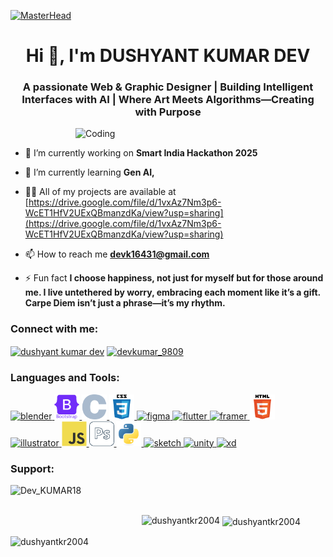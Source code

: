 [![MasterHead](https://camo.githubusercontent.com/4c3fd71b359cd5dfadc21247cde8f16ecbe5d41db8ac79ef28e3091ab02a8bef/68747470733a2f2f6d69722d73332d63646e2d63662e626568616e63652e6e65742f70726f6a6563745f6d6f64756c65732f6d61785f313230302f3831626234623136353638343031392e363430623630333864313333652e676966)](https://rishavchanda.io)

<h1 align="center">Hi 👋, I'm DUSHYANT KUMAR DEV</h1>
<h3 align="center">A passionate Web & Graphic Designer | Building Intelligent Interfaces with AI | Where Art Meets Algorithms—Creating with Purpose</h3>
<img align="right" alt="Coding" width="400" src="img align="right" alt="Coding" width="400" src="https://pixel77.com/wp-content/uploads/2016/05/graphic-design-gifs-2-1.gif">

<p align="left"> <a href="https://twitter.com/" target="blank"><img src="https://img.shields.io/twitter/follow/?logo=twitter&style=for-the-badge" alt="" /></a> </p>

- 🔭 I’m currently working on **Smart India Hackathon 2025**

- 🌱 I’m currently learning **Gen AI,**

- 👨‍💻 All of my projects are available at [https://drive.google.com/file/d/1vxAz7Nm3p6-WcET1HfV2UExQBmanzdKa/view?usp=sharing](https://drive.google.com/file/d/1vxAz7Nm3p6-WcET1HfV2UExQBmanzdKa/view?usp=sharing)

- 📫 How to reach me **devk16431@gmail.com**

- ⚡ Fun fact **I choose happiness, not just for myself but for those around me. I live untethered by worry, embracing each moment like it’s a gift. Carpe Diem isn’t just a phrase—it’s my rhythm.**

<h3 align="left">Connect with me:</h3>
<p align="left">
<a href="https://linkedin.com/in/dushyant kumar dev" target="blank"><img align="center" src="https://raw.githubusercontent.com/rahuldkjain/github-profile-readme-generator/master/src/images/icons/Social/linked-in-alt.svg" alt="dushyant kumar dev" height="30" width="40" /></a>
<a href="https://instagram.com/devkumar_9809" target="blank"><img align="center" src="https://raw.githubusercontent.com/rahuldkjain/github-profile-readme-generator/master/src/images/icons/Social/instagram.svg" alt="devkumar_9809" height="30" width="40" /></a>
</p>

<h3 align="left">Languages and Tools:</h3>
<p align="left"> <a href="https://www.blender.org/" target="_blank" rel="noreferrer"> <img src="https://download.blender.org/branding/community/blender_community_badge_white.svg" alt="blender" width="40" height="40"/> </a> <a href="https://getbootstrap.com" target="_blank" rel="noreferrer"> <img src="https://raw.githubusercontent.com/devicons/devicon/master/icons/bootstrap/bootstrap-plain-wordmark.svg" alt="bootstrap" width="40" height="40"/> </a> <a href="https://www.cprogramming.com/" target="_blank" rel="noreferrer"> <img src="https://raw.githubusercontent.com/devicons/devicon/master/icons/c/c-original.svg" alt="c" width="40" height="40"/> </a> <a href="https://www.w3schools.com/css/" target="_blank" rel="noreferrer"> <img src="https://raw.githubusercontent.com/devicons/devicon/master/icons/css3/css3-original-wordmark.svg" alt="css3" width="40" height="40"/> </a> <a href="https://www.figma.com/" target="_blank" rel="noreferrer"> <img src="https://www.vectorlogo.zone/logos/figma/figma-icon.svg" alt="figma" width="40" height="40"/> </a> <a href="https://flutter.dev" target="_blank" rel="noreferrer"> <img src="https://www.vectorlogo.zone/logos/flutterio/flutterio-icon.svg" alt="flutter" width="40" height="40"/> </a> <a href="https://www.framer.com/" target="_blank" rel="noreferrer"> <img src="https://www.vectorlogo.zone/logos/framer/framer-icon.svg" alt="framer" width="40" height="40"/> </a> <a href="https://www.w3.org/html/" target="_blank" rel="noreferrer"> <img src="https://raw.githubusercontent.com/devicons/devicon/master/icons/html5/html5-original-wordmark.svg" alt="html5" width="40" height="40"/> </a> <a href="https://www.adobe.com/in/products/illustrator.html" target="_blank" rel="noreferrer"> <img src="https://www.vectorlogo.zone/logos/adobe_illustrator/adobe_illustrator-icon.svg" alt="illustrator" width="40" height="40"/> </a> <a href="https://developer.mozilla.org/en-US/docs/Web/JavaScript" target="_blank" rel="noreferrer"> <img src="https://raw.githubusercontent.com/devicons/devicon/master/icons/javascript/javascript-original.svg" alt="javascript" width="40" height="40"/> </a> <a href="https://www.photoshop.com/en" target="_blank" rel="noreferrer"> <img src="https://raw.githubusercontent.com/devicons/devicon/master/icons/photoshop/photoshop-line.svg" alt="photoshop" width="40" height="40"/> </a> <a href="https://www.python.org" target="_blank" rel="noreferrer"> <img src="https://raw.githubusercontent.com/devicons/devicon/master/icons/python/python-original.svg" alt="python" width="40" height="40"/> </a> <a href="https://www.sketch.com/" target="_blank" rel="noreferrer"> <img src="https://www.vectorlogo.zone/logos/sketchapp/sketchapp-icon.svg" alt="sketch" width="40" height="40"/> </a> <a href="https://unity.com/" target="_blank" rel="noreferrer"> <img src="https://www.vectorlogo.zone/logos/unity3d/unity3d-icon.svg" alt="unity" width="40" height="40"/> </a> <a href="https://www.adobe.com/products/xd.html" target="_blank" rel="noreferrer"> <img src="https://cdn.worldvectorlogo.com/logos/adobe-xd.svg" alt="xd" width="40" height="40"/> </a> </p>

<h3 align="left">Support:</h3>
<p><a href="https://www.buymeacoffee.com/Dev_KUMAR18"> <img align="left" src="https://cdn.buymeacoffee.com/buttons/v2/default-yellow.png" height="50" width="210" alt="Dev_KUMAR18" /></a></p><br><br>

<p><img align="left" src="https://github-readme-stats.vercel.app/api/top-langs?username=dushyantkr2004&show_icons=true&locale=en&layout=compact" alt="dushyantkr2004" /></p>

<p>&nbsp;<img align="center" src="https://github-readme-stats.vercel.app/api?username=dushyantkr2004&show_icons=true&locale=en" alt="dushyantkr2004" /></p>

<p><img align="center" src="https://github-readme-streak-stats.herokuapp.com/?user=dushyantkr2004&" alt="dushyantkr2004" /></p>
